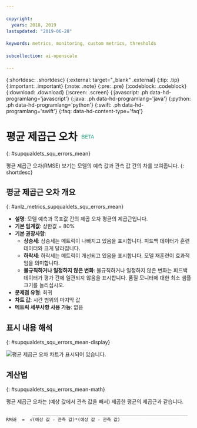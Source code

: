 ```yaml
---

copyright:
  years: 2018, 2019
lastupdated: "2019-06-28"

keywords: metrics, monitoring, custom metrics, thresholds

subcollection: ai-openscale

---
```


{:shortdesc: .shortdesc}
{:external: target="_blank" .external}
{:tip: .tip}
{:important: .important}
{:note: .note}
{:pre: .pre}
{:codeblock: .codeblock}
{:download: .download}
{:screen: .screen}
{:javascript: .ph data-hd-programlang='javascript'}
{:java: .ph data-hd-programlang='java'}
{:python: .ph data-hd-programlang='python'}
{:swift: .ph data-hd-programlang='swift'}
{:faq: data-hd-content-type='faq'}

# 평균 제곱근 오차 ![베타 태그](images/beta.png)
{: #supqualdets_squ_errors_mean}

평균 제곱근 오차(RMSE) 보기는 모델의 예측 값과 관측 값 간의 차를 보여줍니다.
{: shortdesc}

## 평균 제곱근 오차 개요
{: #anlz_metrics_supqualdets_squ_errors_mean}

- **설명**: 모델 예측과 목표값 간의 제곱 오차 평균의 제곱근입니다.
- **기본 임계값**: 상한값 = 80%
- **기본 권장사항**:
   - **상승세**: 상승세는 메트릭이 나빠지고 있음을 표시합니다. 피드백 데이터가 훈련 데이터와 크게 달라집니다.
   - **하락세**: 하락세는 메트릭이 개선되고 있음을 표시합니다. 모델 재훈련이 효과적임을 의미합니다.
   - **불규칙하거나 일정하지 않은 변화**: 불규칙하거나 일정하지 않은 변화는 피드백 데이터가 평가 간에 일관되지 않음을 표시합니다. 품질 모니터에 대한 최소 샘플 크기를 늘리십시오.
- **문제점 유형**: 회귀
- **차트 값**: 시간 범위의 마지막 값
- **메트릭 세부사항 사용 가능**: 없음

## 표시 내용 해석
{: #supqualdets_squ_errors_mean-display}

![평균 제곱근 오차 차트가 표시되어 있습니다.](images/xxxx.png)

## 계산법
{: #supqualdets_squ_errors_mean-math}

평균 제곱근 오차는 (예상 값에서 관측 값을 빼서) 제곱한 평균의 제곱근과 같습니다.

```
          ___________________________________________________________
RMSE  =  √(예상 값 - 관측 값)*(예상 값 - 관측 값)
```
